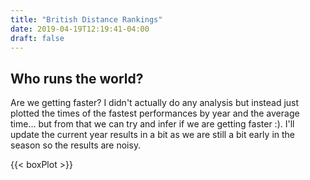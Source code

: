 ```yaml
---
title: "British Distance Rankings"
date: 2019-04-19T12:19:41-04:00
draft: false
---
```


## Who runs the world? 
Are we getting faster? I didn't actually do any analysis but instead just plotted the times of the fastest performances 
by year and the average time... but from that we can try and infer if we are getting faster :). I'll update the current 
year results in a bit as we are still a bit early in the season so the results are noisy.

{{< boxPlot >}}

